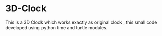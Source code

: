 # 3D-Clock
This is a 3D Clock which works exactly as original clock , this small code developed using python time and turtle modules.
